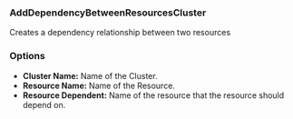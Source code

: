 ### AddDependencyBetweenResourcesCluster
Creates a dependency relationship between two resources

### Options
- **Cluster Name:** Name of the Cluster.
- **Resource Name:** Name of the Resource.
- **Resource Dependent:** Name of the resource that the resource should depend on.